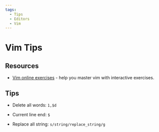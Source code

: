 ```yaml
---
tags:
  - Tips
  - Editors
  - Vim
---
```


# Vim Tips

## Resources

- [Vim online exercises](https://www.vim.so/) - help you master vim with interactive exercises.

## Tips

- Delete all words: `1,$d`

- Current line end: `$`

- Replace all string: `s/string/replace_string/g`
